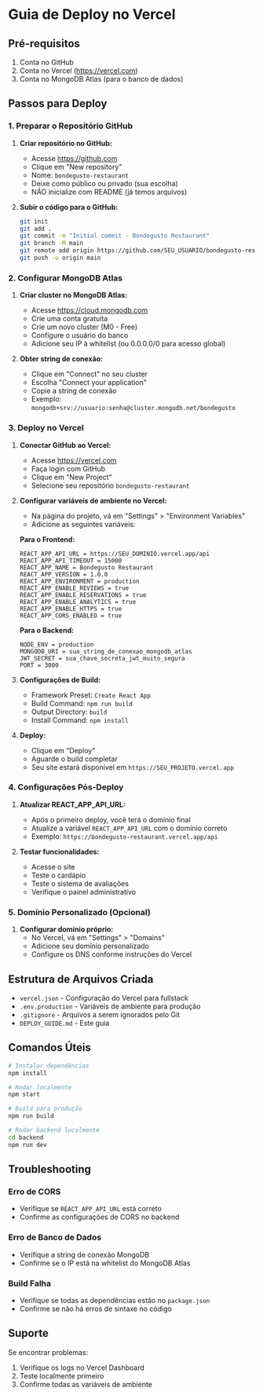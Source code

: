 # Guia de Deploy no Vercel

## Pré-requisitos

1. Conta no GitHub
2. Conta no Vercel (https://vercel.com)
3. Conta no MongoDB Atlas (para o banco de dados)

## Passos para Deploy

### 1. Preparar o Repositório GitHub

1. **Criar repositório no GitHub:**
   - Acesse https://github.com
   - Clique em "New repository"
   - Nome: `bondegusto-restaurant`
   - Deixe como público ou privado (sua escolha)
   - NÃO inicialize com README (já temos arquivos)

2. **Subir o código para o GitHub:**
   ```bash
   git init
   git add .
   git commit -m "Initial commit - Bondegusto Restaurant"
   git branch -M main
   git remote add origin https://github.com/SEU_USUARIO/bondegusto-restaurant.git
   git push -u origin main
   ```

### 2. Configurar MongoDB Atlas

1. **Criar cluster no MongoDB Atlas:**
   - Acesse https://cloud.mongodb.com
   - Crie uma conta gratuita
   - Crie um novo cluster (M0 - Free)
   - Configure o usuário do banco
   - Adicione seu IP à whitelist (ou 0.0.0.0/0 para acesso global)

2. **Obter string de conexão:**
   - Clique em "Connect" no seu cluster
   - Escolha "Connect your application"
   - Copie a string de conexão
   - Exemplo: `mongodb+srv://usuario:senha@cluster.mongodb.net/bondegusto`

### 3. Deploy no Vercel

1. **Conectar GitHub ao Vercel:**
   - Acesse https://vercel.com
   - Faça login com GitHub
   - Clique em "New Project"
   - Selecione seu repositório `bondegusto-restaurant`

2. **Configurar variáveis de ambiente no Vercel:**
   - Na página do projeto, vá em "Settings" > "Environment Variables"
   - Adicione as seguintes variáveis:

   **Para o Frontend:**
   ```
   REACT_APP_API_URL = https://SEU_DOMINIO.vercel.app/api
   REACT_APP_API_TIMEOUT = 15000
   REACT_APP_NAME = Bondegusto Restaurant
   REACT_APP_VERSION = 1.0.0
   REACT_APP_ENVIRONMENT = production
   REACT_APP_ENABLE_REVIEWS = true
   REACT_APP_ENABLE_RESERVATIONS = true
   REACT_APP_ENABLE_ANALYTICS = true
   REACT_APP_ENABLE_HTTPS = true
   REACT_APP_CORS_ENABLED = true
   ```

   **Para o Backend:**
   ```
   NODE_ENV = production
   MONGODB_URI = sua_string_de_conexao_mongodb_atlas
   JWT_SECRET = sua_chave_secreta_jwt_muito_segura
   PORT = 3000
   ```

3. **Configurações de Build:**
   - Framework Preset: `Create React App`
   - Build Command: `npm run build`
   - Output Directory: `build`
   - Install Command: `npm install`

4. **Deploy:**
   - Clique em "Deploy"
   - Aguarde o build completar
   - Seu site estará disponível em `https://SEU_PROJETO.vercel.app`

### 4. Configurações Pós-Deploy

1. **Atualizar REACT_APP_API_URL:**
   - Após o primeiro deploy, você terá o domínio final
   - Atualize a variável `REACT_APP_API_URL` com o domínio correto
   - Exemplo: `https://bondegusto-restaurant.vercel.app/api`

2. **Testar funcionalidades:**
   - Acesse o site
   - Teste o cardápio
   - Teste o sistema de avaliações
   - Verifique o painel administrativo

### 5. Domínio Personalizado (Opcional)

1. **Configurar domínio próprio:**
   - No Vercel, vá em "Settings" > "Domains"
   - Adicione seu domínio personalizado
   - Configure os DNS conforme instruções do Vercel

## Estrutura de Arquivos Criada

- `vercel.json` - Configuração do Vercel para fullstack
- `.env.production` - Variáveis de ambiente para produção
- `.gitignore` - Arquivos a serem ignorados pelo Git
- `DEPLOY_GUIDE.md` - Este guia

## Comandos Úteis

```bash
# Instalar dependências
npm install

# Rodar localmente
npm start

# Build para produção
npm run build

# Rodar backend localmente
cd backend
npm run dev
```

## Troubleshooting

### Erro de CORS
- Verifique se `REACT_APP_API_URL` está correto
- Confirme as configurações de CORS no backend

### Erro de Banco de Dados
- Verifique a string de conexão MongoDB
- Confirme se o IP está na whitelist do MongoDB Atlas

### Build Falha
- Verifique se todas as dependências estão no `package.json`
- Confirme se não há erros de sintaxe no código

## Suporte

Se encontrar problemas:
1. Verifique os logs no Vercel Dashboard
2. Teste localmente primeiro
3. Confirme todas as variáveis de ambiente